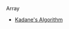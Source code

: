 Array

-  [Kadane's Algorithm](https://github.com/imrahulkant/super-duper-invention/blob/master/DSA_Understanding/Array/Kadane's%20Algorithm.md)
